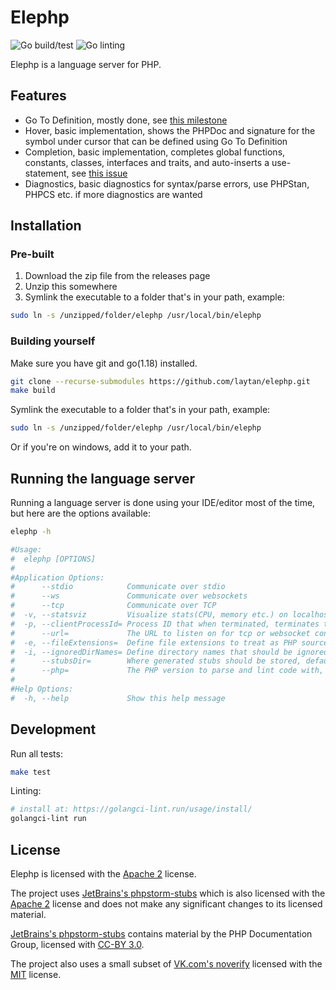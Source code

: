 # Elephp

![Go build/test](https://github.com/laytan/elephp/actions/workflows/go-test.yml/badge.svg?branch=main)
![Go linting](https://github.com/laytan/elephp/actions/workflows/golangci-lint.yml/badge.svg?branch=main)

Elephp is a language server for PHP.

## Features

- Go To Definition, mostly done, see [this milestone](https://github.com/laytan/elephp/milestone/1)
- Hover, basic implementation, shows the PHPDoc and signature for the symbol under cursor that can be defined using Go To Definition
- Completion, basic implementation, completes global functions, constants, classes, interfaces and traits, and auto-inserts a use-statement, see [this issue](https://github.com/laytan/elephp/issues/22)
- Diagnostics, basic diagnostics for syntax/parse errors, use PHPStan, PHPCS etc. if more diagnostics are wanted

## Installation

### Pre-built

1. Download the zip file from the releases page
2. Unzip this somewhere
3. Symlink the executable to a folder that's in your path, example:
```bash
sudo ln -s /unzipped/folder/elephp /usr/local/bin/elephp
```

### Building yourself

Make sure you have git and go(1.18) installed.

```bash
git clone --recurse-submodules https://github.com/laytan/elephp.git
make build
```

Symlink the executable to a folder that's in your path, example:
```bash
sudo ln -s /unzipped/folder/elephp /usr/local/bin/elephp
```

Or if you're on windows, add it to your path.

## Running the language server

Running a language server is done using your IDE/editor most of the time,
but here are the options available:

```bash
elephp -h

#Usage:
#  elephp [OPTIONS]
#
#Application Options:
#      --stdio            Communicate over stdio
#      --ws               Communicate over websockets
#      --tcp              Communicate over TCP
#  -v, --statsviz         Visualize stats(CPU, memory etc.) on localhost:6060/debug/statsviz
#  -p, --clientProcessId= Process ID that when terminated, terminates the language server
#      --url=             The URL to listen on for tcp or websocket connections (default: 127.0.0.1:2001)
#  -e, --fileExtensions=  Define file extensions to treat as PHP source files (default: php)
#  -i, --ignoredDirNames= Define directory names that should be ignored completely (default: .git, node_modules)
#      --stubsDir=        Where generated stubs should be stored, defaults to your OS's cache directory
#      --php=             The PHP version to parse and lint code with, defaults to output of php -v
#
#Help Options:
#  -h, --help             Show this help message
```

## Development

Run all tests:
```bash
make test
```

Linting:
```bash
# install at: https://golangci-lint.run/usage/install/
golangci-lint run
```

## License

Elephp is licensed with the [Apache 2](https://www.apache.org/licenses/LICENSE-2.0) license.

The project uses [JetBrains's phpstorm-stubs](https://github.com/JetBrains/phpstorm-stubs)
which is also licensed with the [Apache 2](https://www.apache.org/licenses/LICENSE-2.0) license and does not
make any significant changes to its licensed material.

[JetBrains's phpstorm-stubs](https://github.com/JetBrains/phpstorm-stubs) contains material by the PHP Documentation Group,
licensed with [CC-BY 3.0](https://www.php.net/manual/en/cc.license.php).

The project also uses a small subset of [VK.com's noverify](https://github.com/VKCOM/noverify)
licensed with the [MIT](https://raw.githubusercontent.com/VKCOM/noverify/v0.5.3/LICENSE) license.
